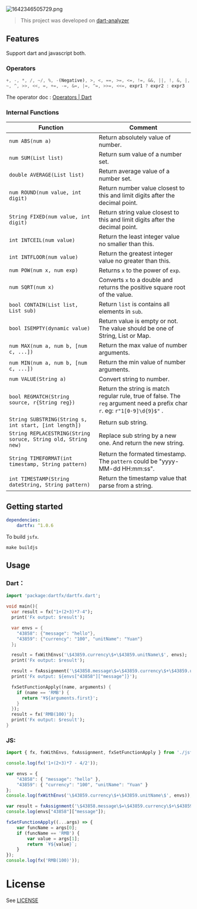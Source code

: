 ![1642346505729.png](https://tva1.sinaimg.cn/large/008i3skNgy1gz56h0qv3lj30qs0atq35.jpg)

> This project was developed on [dart-analyzer](https://github.com/dart-lang/sdk/tree/main/pkg/analyzer)

## Features

Support dart and javascript both.

### Operators

```dart
+, -, *, /, ~/, %, -(Negative), >, <, ==, >=, <=, !=, &&, ||, !, &, |,
~, ^, >>, <<, =, +=, -=, &=, |=, ^=, >>=, <<=, expr1 ? expr2 : expr3
```

The operator doc : [Operators | Dart](https://dart.dev/guides/language/language-tour#operators)

### Internal Functions

| Function                                                        | Comment                                                                                                                          |
| --------------------------------------------------------------- | -------------------------------------------------------------------------------------------------------------------------------- |
| `num ABS(num a)`                                              | Return absolutely value of number.                                                                                               |
| `num SUM(List list)`                                          | Return sum value of a number set.                                                                                                |
| `double AVERAGE(List list)`                                   | Return average value of a number set.                                                                                            |
| `num ROUND(num value, int digit)`                             | Return number value closest to this and limit digits after the decimal point.                                                    |
| `String FIXED(num value, int digit)`                          | Return string value closest to this and limit digits after the decimal point.                                                    |
| `int INTCEIL(num value)`                                      | Return the least integer value no smaller than this.                                                                             |
| `int INTFLOOR(num value)`                                     | Return the greatest integer value no greater than this.                                                                          |
| `num POW(num x, num exp)`                                     | Returns `x` to the power of `exp`.                                                                                           |
| `num SQRT(num x)`                                             | Converts `x` to a double and returns the positive square root of the value.                                                    |
| `bool CONTAIN(List list, List sub)`                           | Return `list` is contains all elements in `sub`.                                                                             |
| `bool ISEMPTY(dynamic value)`                                 | Return value is empty or not. The value should be one of String, List or Map.                                                    |
| `num MAX(num a, num b, [num c, ...])`                         | Return the max value of number arguments.                                                                                        |
| `num MIN(num a, num b, [num c, ...])`                         | Return the min value of number arguments.                                                                                        |
| `num VALUE(String a)`                                         | Convert string to number.                                                                                                        |
| `bool REGMATCH(String source, r{String reg})`                 | Return the string is match regular rule, true of false. The `reg` argument need a prefix char `r`. eg: `r"1[0-9]\d{9}$"` . |
| `String SUBSTRING(String s, int start, [int length])`         | Return sub string.                                                                                                               |
| `String REPLACESTRING(String soruce, String old, String new)` | Replace sub string by a new one. And return the new string.                                                                      |
| `String TIMEFORMAT(int timestamp, String pattern)`            | Return the formated timestamp. The `pattern` could be "yyyy-MM-dd HH:mm:ss".                                                   |
| `int TIMESTAMP(String dateString, String pattern)`            | Return the timestamp value that parse from a string.                                                                             |

## Getting started

```yaml
dependencies:
    dartfx: ^1.0.6
```

To build `jsfx`.

`make buildjs`

## Usage

### Dart：

```dart
import 'package:dartfx/dartfx.dart';

void main(){
  var result = fx("1+(2+3)*7-4");
  print('Fx output: $result');

  var envs = {
    "43858": {"message": "hello"},
    "43859": {"currency": "100", "unitName": "Yuan"}
  };

  result = fxWithEnvs('\$43859.currency\$+\$43859.unitName\$', envs);
  print('Fx output: $result');

  result = fxAssignment('\$43858.message\$=\$43859.currency\$+\$43859.unitName\$', envs);
  print('Fx output: ${envs["43858"]["message"]}');

  fxSetFunctionApply((name, arguments) {
    if (name == 'RMB') {
      return '¥${arguments.first}';
    }
  });
  result = fx('RMB(100)');
  print('Fx output: $result');
}
```

### JS:

```typescript
import { fx, fxWithEnvs, fxAssignment, fxSetFunctionApply } from './jsfx';

console.log(fx('1+(2+3)*7 - 4/2'));

var envs = {
    "43858": { "message": "hello" },
    "43859": { "currency": "100", "unitName": "Yuan" }
};
console.log(fxWithEnvs('\$43859.currency\$+\$43859.unitName\$', envs));

var result = fxAssignment('\$43858.message\$=\$43859.currency\$+\$43859.unitName\$', envs);
console.log(envs["43858"]["message"]);

fxSetFunctionApply((...args) => {
    var funcName = args[0];
    if (funcName == 'RMB') {
        var value = args[1];
        return `¥${value}`;
    }
});
console.log(fx('RMB(100)'));
```

# License

See [LICENSE](LICENSE)
